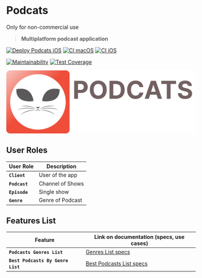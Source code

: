 # **Podcats**
Only for non-commercial use

> **Multiplatform podcast application**

[![Deploy Podcats iOS](https://github.com/alexnikol/Podcats/actions/workflows/Deploy.yml/badge.svg?branch=deploy%2deploy_podcast_iphone_ios)](https://github.com/alexnikol/Podcats/actions/workflows/Deploy.yml) [![CI macOS](https://github.com/alexnikol/Podcats/actions/workflows/CI_macOS.yml/badge.svg)](https://github.com/alexnikol/Podcats/actions/workflows/CI_macOS.yml) [![CI iOS](https://github.com/alexnikol/Podcats/actions/workflows/CI_iOS.yml/badge.svg)](https://github.com/alexnikol/Podcats/actions/workflows/CI_iOS.yml)

[![Maintainability](https://api.codeclimate.com/v1/badges/8162b7af4639d0871449/maintainability)](https://codeclimate.com/github/alexnikol/Podcats/maintainability) [![Test Coverage](https://api.codeclimate.com/v1/badges/8162b7af4639d0871449/test_coverage)](https://codeclimate.com/github/alexnikol/Podcats/test_coverage)

![Large logo](Resources/large_icon.svg)

## **User Roles**
**User Role** | **Description**
------------- | -------------
**`Client`**  | User of the app
**`Podcast`**  | Channel of Shows
**`Episode`**  | Single show
**`Genre`**  | Genre of Podcast

## **Features List**
**Feature**                 | **Link on documentation (specs, use cases)**
--------------------------- | -----------------------------------------------
**`Podcasts Genres List`** | [Genres List specs](Podcasts%20Genres%20List/README.md)
**`Best Podcasts By Genre List`** | [Best Podcasts List specs](BestPodcasts/README.md)
